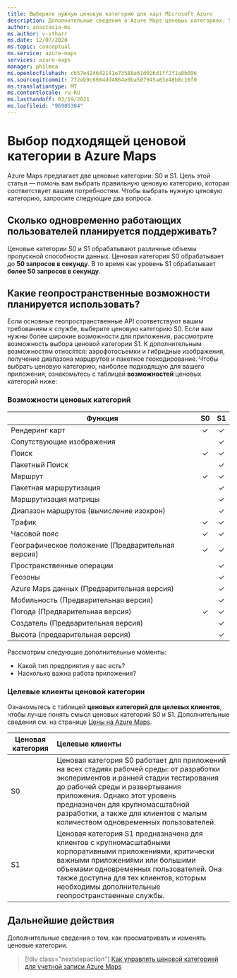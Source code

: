 ```yaml
---
title: Выберите нужную ценовую категорию для карт Microsoft Azure
description: Дополнительные сведения о Azure Maps ценовых категориях. Узнайте, какие функции предлагаются на разных уровнях, и ознакомьтесь с основными соображениями по выбору ценовой категории.
author: anastasia-ms
ms.author: v-stharr
ms.date: 12/07/2020
ms.topic: conceptual
ms.service: azure-maps
services: azure-maps
manager: philmea
ms.openlocfilehash: cb57e424642141e73588a61d026d1ff2f1a8b096
ms.sourcegitcommit: 772eb9c6684dd4864e0ba507945a83e48b8c16f0
ms.translationtype: MT
ms.contentlocale: ru-RU
ms.lasthandoff: 03/19/2021
ms.locfileid: "96905304"
---
```

# <a name="choose-the-right-pricing-tier-in-azure-maps"></a>Выбор подходящей ценовой категории в Azure Maps

Azure Maps предлагает две ценовые категории: S0 и S1. Цель этой статьи — помочь вам выбрать правильную ценовую категорию, которая соответствует вашим потребностям. Чтобы выбрать нужную ценовую категорию, запросите следующие два вопроса.

## <a name="how-many-concurrent-users-do-i-plan-to-support"></a>Сколько одновременно работающих пользователей планируется поддерживать?

Ценовые категории S0 и S1 обрабатывают различные объемы пропускной способности данных. Ценовая категория S0 обрабатывает до **50 запросов в секунду**. В то время как уровень S1 обрабатывает **более 50 запросов в секунду**.

## <a name="what-geospatial-capabilities-do-i-plan-to-use"></a>Какие геопространственные возможности планируется использовать?

Если основные геопространственные API соответствуют вашим требованиям к службе, выберите ценовую категорию S0. Если вам нужны более широкие возможности для приложения, рассмотрите возможность выбора ценовой категории S1. К дополнительным возможностям относятся: аэрофотосъемки и гибридные изображения, получение диапазона маршрутов и пакетное геокодирование. Чтобы выбрать ценовую категорию, наиболее подходящую для вашего приложения, ознакомьтесь с таблицей **возможностей** ценовых категорий ниже:

### <a name="pricing-tier-capabilities"></a>Возможности ценовых категорий

| Функция                              |        S0           |  S1      |
|-----------------------------------------|:-------------------:|:--------:|
| Рендеринг карт                              | ✓                   | ✓       |
| Сопутствующие изображения                       |                     | ✓        |
| Поиск                                  | ✓                    | ✓        |
| Пакетный Поиск                            |                     | ✓        |
| Маршрут                                   | ✓                    |✓        |
| Пакетная маршрутизация                            |                    | ✓        |
| Маршрутизация матрицы                          |                     | ✓        |
| Диапазон маршрутов (вычисление изохрон)                |                     | ✓        |
| Трафик                                |✓                    |✓        |
| Часовой пояс                               |✓                    |✓        |
| Географическое положение (Предварительная версия)                    |✓                   |✓        |
| Пространственные операции                        |                    |✓        |
| Геозоны                                |                    |✓        |
| Azure Maps данных (Предварительная версия)                |                     | ✓        |
| Мобильность (Предварительная версия)                       |                     | ✓        |
| Погода (Предварительная версия)                        |✓                    |✓        |
|  Создатель (Предварительная версия)                         |                   |✓        |
|  Высота (предварительная версия)                        |                   |✓        |

Рассмотрим следующие дополнительные моменты:

* Какой тип предприятия у вас есть?
* Насколько важна работа приложения?

### <a name="pricing-tier-targeted-customers"></a>Целевые клиенты ценовой категории

Ознакомьтесь с таблицей **ценовых категорий для целевых клиентов**, чтобы лучше понять смысл ценовых категорий S0 и S1. Дополнительные сведения см. на странице [Цены на Azure Maps](https://azure.microsoft.com/pricing/details/azure-maps/). 

| Ценовая категория  |     Целевые клиенты                                                                |
|-----------------|:-----------------------------------------------------------------------------------------|
| S0            |    Ценовая категория S0 работает для приложений на всех стадиях рабочей среды: от разработки экспериментов и ранней стадии тестирования до рабочей среды и развертывания приложения. Однако этот уровень предназначен для крупномасштабной разработки, а также для клиентов с малым количеством одновременных пользователей. 
| S1            |    Ценовая категория S1 предназначена для клиентов с крупномасштабными корпоративными приложениями, критически важными приложениями или большими объемами одновременных пользователей. Она также доступна для тех клиентов, которым необходимы дополнительные геопространственные службы.

## <a name="next-steps"></a>Дальнейшие действия

Дополнительные сведения о том, как просматривать и изменять ценовые категории.

> [!div class="nextstepaction"]
> [Как управлять ценовой категорией для учетной записи Azure Maps](how-to-manage-pricing-tier.md)
